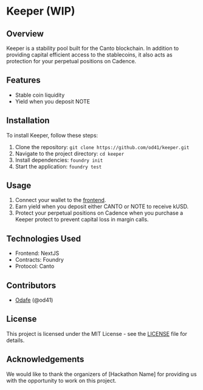 # Keeper (WIP)

## Overview

Keeper is a stability pool built for the Canto blockchain. In addition to providing capital efficient access to the stablecoins, it also acts as protection for your perpetual positions on Cadence.

## Features

- Stable coin liquidity
- Yield when you deposit NOTE

## Installation

To install Keeper, follow these steps:

1. Clone the repository: `git clone https://github.com/od41/keeper.git`
2. Navigate to the project directory: `cd keeper`
3. Install dependencies: `foundry init`
4. Start the application: `foundry test`

## Usage

1. Connect your wallet to the [frontend](https://keeper-ui.vercel.app).
2. Earn yield when you deposit either CANTO or NOTE to receive kUSD.
3. Protect your perpetual positions on Cadence when you purchase a Keeper protect to prevent capital loss in margin calls.

## Technologies Used

- Frontend: NextJS
- Contracts: Foundry
- Protocol: Canto

## Contributors

- [Odafe](https://twitter.com/elder41_) (@od41)

## License

This project is licensed under the MIT License - see the [LICENSE](LICENSE.md) file for details.

## Acknowledgements

We would like to thank the organizers of [Hackathon Name] for providing us with the opportunity to work on this project.